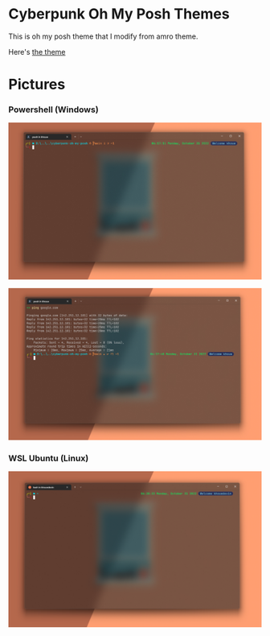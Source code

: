 # Cyberpunk Oh My Posh Themes

This is oh my posh theme that I modify from amro theme.

Here's [the theme](https://github.com/JanDeDobbeleer/oh-my-posh/blob/main/themes/amro.omp.json)

# Pictures

### Powershell (Windows)

![Screenshot 1](https://github.com/khouwdevin/cyberpunk-oh-my-posh/blob/main/pictures/1.png?raw=true) 

![Screenshot 2](https://github.com/khouwdevin/cyberpunk-oh-my-posh/blob/main/pictures/2.png?raw=true)

### WSL Ubuntu (Linux)

![Screenshot 3](https://github.com/khouwdevin/cyberpunk-oh-my-posh/blob/main/pictures/3.png?raw=true)
